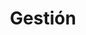 ---
title: Gestión
slug: gestion
icono: icon-edit
permalink: gestion/
layout: 2_gestion
base_url: "../"

cabecera: "Participa en la gestión"
cabecera-subtitulo: "Toda la gestión del huerto se recoge en el diario y las cuentas del huerto, la información es abierta y con acceso público"

titulo: "Fuerto Fuensanta"
subtitulo: "Este es un párrafo introductorio sobre el huerto fuenstanta puede sacarse del párrafo inicial Este es un párrafo introductorio sobre el huerto fuenstanta puede sacarse del párrafo inicial"

diario:
  titulo: "Diario de trabajo"
  anchor: "diario"
  descripcion: "Donec sed odio dui. Etiam porta sem malesuada magna mollis euismod. Nullam id dolor id nibh ultricies vehicula ut id elit. Morbi leo risus, porta ac consectetur ac, vestibulum at eros. Praesent commodo cursus magna, vel scelerisque nisl consectetur et."
  link:
    url: "https://docs.google.com/spreadsheet/pub?key=0ApaZkqgevJCgdFRZbGNkZG5fdGROUUZPSERIcUpTS2c&output=html&widget=true"
    titulo: "Aquí puedes acceder a la hoja de cálculo para leer y editar el diario de trabajo"

cuentas:  
  titulo: "Cuentas de ingresos y gastos"
  anchor: "cuentas"
  descripcion: "Donec sed odio dui. Etiam porta sem malesuada magna mollis euismod. Nullam id dolor id nibh ultricies vehicula ut id elit. Morbi leo risus, porta ac consectetur ac, vestibulum at eros. Praesent commodo cursus magna, vel scelerisque nisl consectetur et."
  link:
    url: "https://docs.google.com/a/colaborativa.eu/spreadsheet/pub?key=0ApaZkqgevJCgdFN3VUlTNnVMZWZHMmJBanprWG94aXc&output=html&widget=true"
    titulo: "Aquí puedes acceder a la hoja de cálculo para leer y editar las cuentas de ingresos y gastos"
---